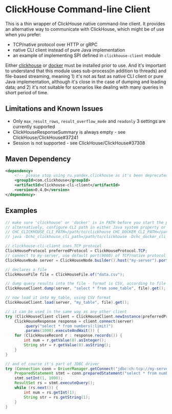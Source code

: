# ClickHouse Command-line Client

This is a thin wrapper of ClickHouse native command-line client. It provides an alternative way to communicate with ClickHouse, which might be of use when you prefer:

- TCP/native protocol over HTTP or gRPC
- native CLI client instead of pure Java implementation
- an example of implementing SPI defined in `clickhouse-client` module

Either [clickhouse](https://clickhouse.com/docs/en/interfaces/cli/) or [docker](https://docs.docker.com/get-docker/) must be installed prior to use. And it's important to understand that this module uses sub-process(in addition to threads) and file-based streaming, meaning 1) it's not as fast as native CLI client or pure Java implementation, although it's close in the case of dumping and loading data; and 2) it's not suitable for scenarios like dealing with many queries in short period of time.

## Limitations and Known Issues

- Only `max_result_rows`, `result_overflow_mode` and `readonly` 3 settings are currently supported
- ClickHouseResponseSummary is always empty - see ClickHouse/ClickHouse#37241
- Session is not supported - see ClickHouse/ClickHouse#37308

## Maven Dependency

```xml
<dependency>
    <!-- please stop using ru.yandex.clickhouse as it's been deprecated -->
    <groupId>com.clickhouse</groupId>
    <artifactId>clickhouse-cli-client</artifactId>
    <version>0.4.0</version>
</dependency>
```

## Examples

```java
// make sure 'clickhouse' or 'docker' is in PATH before you start the program
// alternatively, configure CLI path in either Java system property or environment variable, for examples:
// CHC_CLICKHOUSE_CLI_PATH=/path/to/clickhouse CHC_DOCKER_CLI_PATH=/path/to/docker java MyProgram
// java -Dchc_clickhouse_cli_path=/path/to/clickhouse -Dchc_docker_cli_path=/path/to/docker MyProgram

// clickhouse-cli-client uses TCP protocol
ClickHouseProtocol preferredProtocol = ClickHouseProtocol.TCP;
// connect to my-server, use default port(9000) of TCP/native protocol
ClickHouseNode server = ClickHouseNode.builder().host("my-server").port(preferredProtocol).build();

// declares a file
ClickHouseFile file = ClickHouseFile.of("data.csv");

// dump query results into the file - format is CSV, according to file extension
ClickHouseClient.dump(server, "select * from some_table", file).get();

// now load it into my_table, using CSV format
ClickHouseClient.load(server, "my_table", file).get();

// it can be used in the same way as any other client
try (ClickHouseClient client = ClickHouseClient.newInstance(preferredProtocol);
    ClickHouseResponse response = client.connect(server)
        .query("select * from numbers(:limit)")
        .params(1000).executeAndWait()) {
    for (ClickHouseRecord r : response.records()) {
        int num = r.getValue(0).asInteger();
        String str = r.getValue(0).asString();
    }
}

// and of course it's part of JDBC driver
try (Connection conn = DriverManager.getConnect("jdbc:ch:tcp://my-server", "default", "");
    PreparedStatement stmt = conn.preparedStatement("select * from numbers(?)")) {
    stmt.setInt(1, 1000);
    ResultSet rs = stmt.executeQuery();
    while (rs.next()) {
        int num = rs.getInt(1);
        String str = rs.getString(1);
    }
}
```
